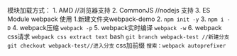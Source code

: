 模块加载方式：
    1. AMD //浏览器支持
    2. CommonJS //nodejs 支持
    3. ES Module
webpack 使用
    1.新建文件夹webpack-demo
    2. `npm init -y`
    3. `npm i -D`
    4. webpack压缩 `webpack -p`
    5. webpack实时编译 `webpack -w`
    6. webpack css请求 `webpack css extract text`
bash
    ```
    git branch webpack-test //新建分支
    git checkout webpack-test//进入分支
    ```
css加前缀
    `搜索：webpack autoprefixer`